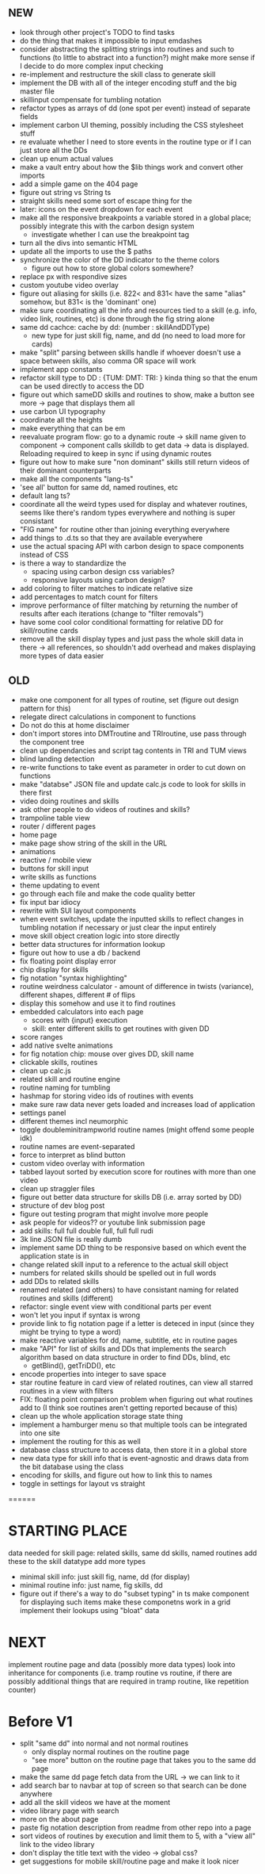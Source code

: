 ## NEW

- look through other project's TODO to find tasks
- do the thing that makes it impossible to input emdashes
- consider abstracting the splitting strings into routines and such to functions (to little to abstract into a function?) might make more sense if I decide to do more complex input checking
- re-implement and restructure the skill class to generate skill
- implement the DB with all of the integer encoding stuff and the big master file
- skillinput compensate for tumbling notation
- refactor types as arrays of dd (one spot per event) instead of separate fields
- implement carbon UI theming, possibly including the CSS stylesheet stuff
- re evaluate whether I need to store events in the routine type or if I can just store all the DDs
- clean up enum actual values
- make a vault entry about how the $lib things work and convert other imports
- add a simple game on the 404 page
- figure out string vs String ts
- straight skills need some sort of escape thing for the
- later: icons on the event dropdown for each event
- make all the responsive breakpoints a variable stored in a global place; possibly integrate this with the carbon design system
  - investigate whether I can use the breakpoint tag
- turn all the divs into semantic HTML
- update all the imports to use the $ paths
- synchronize the color of the DD indicator to the theme colors
  - figure out how to store global colors somewhere?
- replace px with respondive sizes
- custom youtube video overlay
- figure out aliasing for skills (i.e. 822< and 831< have the same "alias" somehow, but 831< is the 'dominant' one)
- make sure coordinating all the info and resources tied to a skill (e.g. info, video link, routines, etc) is done through the fig string alone
- same dd cachce: cache by dd: (number : skillAndDDType)
  - new type for just skill fig, name, and dd (no need to load more for cards)
- make "split" parsing between skills handle if whoever doesn't use a space between skills, also comma OR space will work
- implement app constants
- refactor skill type to DD : {TUM: DMT: TRI: } kinda thing so that the enum can be used directly to access the DD
- figure out which sameDD skills and routines to show, make a button see more -> page that displays them all
- use carbon UI typography
- coordinate all the heights
- make everything that can be em
- reevaluate program flow: go to a dynamic route -> skill name given to component -> component calls skilldb to get data -> data is displayed. Reloading required to keep in sync if using dynamic routes
- figure out how to make sure "non dominant" skills still return videos of their dominant counterparts
- make all the components "lang-ts"
- 'see all' button for same dd, named routines, etc
- default lang ts?
- coordinate all the weird types used for display and whatever routines, seems like there's random types everywhere and nothing is super consistant
- "FIG name" for routine other than joining everything everywhere
- add things to .d.ts so that they are available everywhere
- use the actual spacing API with carbon design to space components instead of CSS
- is there a way to standardize the
  - spacing using carbon design css variables?
  - responsive layouts using carbon design?
- add coloring to filter matches to indicate relative size
- add percentages to match count for filters
- improve performance of filter matching by returning the number of results after each iterations (change to "filter removals")
- have some cool color conditional formatting for relative DD for skill/routine cards
- remove all the skill display types and just pass the whole skill data in there -> all references, so shouldn't add overhead and makes displaying more types of data easier

## OLD

- make one component for all types of routine, set (figure out design pattern for this)
- relegate direct calculations in component to functions
- Do not do this at home disclaimer
- don't import stores into DMTroutine and TRIroutine, use pass through the component tree
- clean up dependancies and script tag contents in TRI and TUM views
- blind landing detection
- re-write functions to take event as parameter in order to cut down on functions
- make "databse" JSON file and update calc.js code to look for skills in there first
- video doing routines and skills
- ask other people to do videos of routines and skills?
- trampoline table view
- router / different pages
- home page
- make page show string of the skill in the URL
- animations
- reactive / mobile view
- buttons for skill input
- write skills as functions
- theme updating to event
- go through each file and make the code quality better
- fix input bar idiocy
- rewrite with SUI layout components
- when event switches, update the inputted skills to reflect changes in tumbling notation if necessary or just clear the input entirely
- move skill object creation logic into store directly
- better data structures for information lookup
- figure out how to use a db / backend
- fix floating point display error
- chip display for skills
- fig notation "syntax highlighting"
- routine weirdness calculator - amount of difference in twists (variance), different shapes, different # of flips
- display this somehow and use it to find routines
- embedded calculators into each page
  - scores with {input} execution
  - skill: enter different skills to get routines with given DD
- score ranges
- add native svelte animations
- for fig notation chip: mouse over gives DD, skill name
- clickable skills, routines
- clean up calc.js
- related skill and routine engine
- routine naming for tumbling
- hashmap for storing video ids of routines with events
- make sure raw data never gets loaded and increases load of application
- settings panel
- different themes incl neumorphic
- toggle doubleminitrampworld routine names (might offend some people idk)
- routine names are event-separated
- force to interpret as blind button
- custom video overlay with information
- tabbed layout sorted by execution score for routines with more than one video
- clean up straggler files
- figure out better data structure for skills DB (i.e. array sorted by DD)
- structure of dev blog post
- figure out testing program that might involve more people
- ask people for videos?? or youtube link submission page
- add skills: full full double full, full full rudi
- 3k line JSON file is really dumb
- implement same DD thing to be responsive based on which event the application state is in
- change related skill input to a reference to the actual skill object
- numbers for related skills should be spelled out in full words
- add DDs to related skills
- renamed related (and others) to have consistant naming for related routines and skills (different)
- refactor: single event view with conditional parts per event
- won't let you input if syntax is wrong
- provide link to fig notation page if a letter is deteced in input (since they might be trying to type a word)
- make reactive variables for dd, name, subtitle, etc in routine pages
- make "API" for list of skills and DDs that implements the search algorithm based on data structure in order to find DDs, blind, etc
  - getBlind(), getTriDD(), etc
- encode properties into integer to save space
- star routine feature in card view of related routines, can view all starred routines in a view with filters
- FIX: floating point comparison problem when figuring out what routines add to (I think soe routines aren't getting reported because of this)
- clean up the whole application storage state thing
- implement a hamburger menu so that multiple tools can be integrated into one site
- implement the routing for this as well
- database class structure to access data, then store it in a global store
- new data type for skill info that is event-agnostic and draws data from the bit database using the class
- encoding for skills, and figure out how to link this to names
- toggle in settings for layout vs straight

======

# STARTING PLACE

data needed for skill page: related skills, same dd skills, named routines
add these to the skill datatype
add more types

- minimal skill info: just skill fig, name, dd (for display)
- minimal routine info: just name, fig skills, dd
- figure out if there's a way to do "subset typing" in ts
  make component for displaying such items
  make these componetns work in a grid
  implement their lookups using "bloat" data

# NEXT

implement routine page and data (possibly more data types)
look into inheritance for components (i.e. tramp routine vs routine, if there are possibly additional things that are required in tramp routine, like repetition counter)

# Before V1

- split "same dd" into normal and not normal routines
  - only display normal routines on the routine page
  - "see more" button on the routine page that takes you to the same dd page
- make the same dd page fetch data from the URL -> we can link to it
- add search bar to navbar at top of screen so that search can be done anywhere
- add all the skill videos we have at the moment
- video library page with search
- more on the about page
- paste fig notation description from readme from other repo into a page
- sort videos of routines by execution and limit them to 5, with a "view all" link to the video library
- don't display the title text with the video -> global css?
- get suggestions for mobile skill/routine page and make it look nicer
